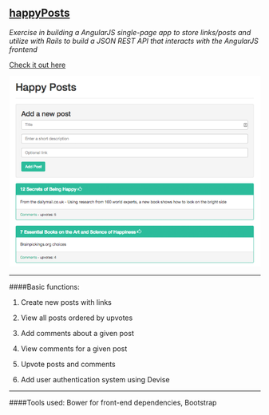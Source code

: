 ## [happyPosts](https://happy-posts.herokuapp.com/)
*Exercise in building a AngularJS single-page app to store links/posts and utilize with Rails to build a JSON REST API that interacts with the AngularJS frontend*

[Check it out here](https://happy-posts.herokuapp.com/)

[![screenshot](https://github.com/buzzlightyear182/happyPosts/blob/master/screenshot.png)](https://happy-posts.herokuapp.com/)

-------------------
####Basic functions:

1. Create new posts with links

2. View all posts ordered by upvotes

3. Add comments about a given post

4. View comments for a given post

5. Upvote posts and comments

6. Add user authentication system using Devise

-----------------------
####Tools used:
Bower for front-end dependencies, Bootstrap
